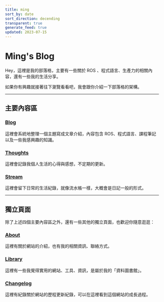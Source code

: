 ```yaml
---
title: ming
sort_by: date
sort_direction: decending
transparent: true
generate_feed: true
updated: 2023-07-15
---
```


# Ming's Blog

Hey，這裡是我的部落格，主要有一些關於 ROS 、程式語言、生產力的相關內容，還有一些我的生活分享。

如果你有興趣就接著往下瀏覽看看吧，我會跟你介紹一下部落格的架構。

---

## 主要內容區

### [Blog](/blog)
這裡會系統地整理一個主題寫成文章介紹，內容包含 ROS、程式語言、課程筆記以及一些我感興趣的知識。

### [Thoughts](/thoughts)
這裡會記錄我個人生活的心得與感想，不定期的更新。

### [Stream](/stream/2023)
這裡會留下日常的生活紀錄，就像流水帳一樣，大概會是日記一般的形式。

---

## 獨立頁面

除了上述四個主要內容區之外，還有一些其他的獨立頁面，也歡迎你隨意逛逛：

### [About](/about/)
這裡有關於網站的介紹，也有我的相關資訊、聯絡方式。

### [Library](/library)
這裡有一些我覺得實用的網站、工具、資訊，是屬於我的「資料圖書館」。

### [Changelog](/changelog)
這裡有紀錄關於網站的歷程更新紀錄，可以在這裡看到這個網站的成長過程。